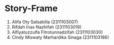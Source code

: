 # Story-Frame
1. Alifa Oty Salsabilla (2311103007)
2. Rifdah Inas Nazhifah (2311103019)
3. Alfiyatuzzulfa Fitrotunnadzifah (2311103030)
4. Cindy Miswaty Marhardika Sinaga (2311103186)
